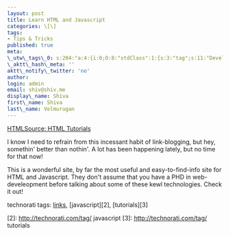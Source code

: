 ```yaml
---
layout: post
title: Learn HTML and Javascript
categories: \[\]
tags:
- Tips & Tricks
published: true
meta:
\_utw\_tags\_0: s:204:"a:4:{i:0;O:8:"stdClass":1:{s:3:"tag";s:11:"Development";}i:1;O:8:"stdClass":1:{s:3:"tag";s:13:"Tips-n-Tricks";}i:2;O:8:"stdClass":1:{s:3:"tag";s:9:"Tutorials";}i:3;O:8:"stdClass":1:{s:3:"tag";s:3:"Web";}}";
\_aktt\_hash\_meta: ''
aktt\_notify\_twitter: 'no'
author:
login: admin
email: shiv@shiv.me
display\_name: Shiva
first\_name: Shiva
last\_name: Velmurugan
---
```


[HTMLSource: HTML Tutorials][0] 

I know I need to refrain from this incessant habit of link-blogging, but hey, somethin' better than nothin'. A lot has been happening lately, but no time for that now!

This is a wonderful site, by far the most useful and easy-to-find-info site for HTML and Javascript. They don't assume that you have a PHD in web-develeopment before talking about some of these kewl technologies. Check it out!  

technorati tags: [links][1], [javascript][2], [tutorials][3]



[0]: http://www.yourhtmlsource.com/
[1]: http://technorati.com/tag/links
[2]: http://technorati.com/tag/ javascript
[3]: http://technorati.com/tag/ tutorials
